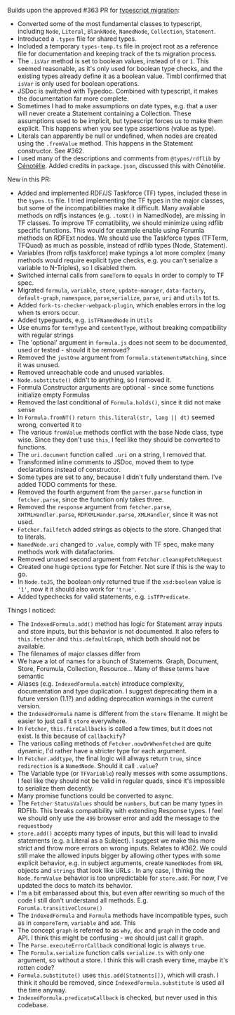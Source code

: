 Builds upon the approved #363 PR for [typescript migration](https://github.com/linkeddata/rdflib.js/issues/355):

- Converted some of the most fundamental classes to typescript, including `Node`, `Literal`, `BlankNode`, `NamedNode`, `Collection`, `Statement`.
- Introduced a `.types` file for shared types.
- Included a temporary `types-temp.ts` file in project root as a reference file for documentation and keeping track of the ts migration process.
- The `.isVar` method is set to boolean values, instead of `0` or `1`. This seemed reasonable, as it's only used for boolean type checks, and the existing types already define it as a boolean value. Timbl confirmed that `isVar` is only used for boolean operations.
- JSDoc is switched with Typedoc. Combined with typescript, it makes the documentation far more complete.
- Sometimes I had to make assumptions on date types, e.g. that a user will never create a Statement containing a Collection. These assumptions used to be implicit, but typescript forces us to make them explicit. This happens when you see type assertions (value as type).
- Literals can apparently be null or undefined, when nodes are created using the `.fromValue` method. This happens in the Statement constructor. See #362.
- I used many of the descriptions and comments from `@types/rdflib` by [Cénotélie](https://github.com/cenotelie/). Added credits in `package.json`, discussed this with Cénotélie.

New in this PR:

- Added and implemented RDF/JS Taskforce (TF) types, included these in the `types.ts` file. I tried implementing the TF types in the major classes, but some of the incompatibilities make it difficult. Many available methods on rdfjs instances (e.g. `.toNt()` in NamedNode), are missing in TF classes. To improve TF comatibility, we should minimize using rdflib specific functions. This would for example enable using Forumla methods on RDFExt nodes. We should use the Taskforce types (TFTerm, TFQuad) as much as possible, instead of rdflib types (Node, Statement).
- Variables (from rdfjs taskforce) make typings a lot more complex (many methods would require explicit type checks, e.g. you can't serialize a variable to N-Triples), so I disabled them.
- Switched internal calls from `sameTerm` to `equals` in order to comply to TF spec.
- Migrated `formula`, `variable`, `store`, `update-manager`, `data-factory`, `default-graph`, `namespace`, `parse`,`serialize`, `parse`, `uri` and `utils` tot ts.
- Added `fork-ts-checker-webpack-plugin`, which enables errors in the log when ts errors occur.
- Added typeguards, e.g. `isTFNamedNode` in `Utils`
- Use enums for `termType` and `contentType`, without breaking compatibility with regular strings
- The 'optional' argument in `formula.js` does not seem to be documented, used or tested - should it be removed?
- Removed the `justOne` argument from `formula.statementsMatching`, since it was unused.
- Removed unreachable code and unused variables.
- `Node.substitute()` didn't to anything, so I removed it.
- Formula Constructor arguments are optional - since some functions initialize empty Formulas
- Removed the last conditional of `Formula.holds()`, since it did not make sense
- In `Formula.fromNT()` `return this.literal(str, lang || dt)` seemed wrong, converted it to
- The various `fromValue` methods conflict with the base Node class, type wise. Since they don't use `this`, I feel like they should be converted to functions.
- The `uri.document` function called `.uri` on a string, I removed that.
- Transformed inline comments to JSDoc, moved them to type declarations instead of constructor.
- Some types are set to any, because I didn't fully understand them. I've added TODO comments for these.
- Removed the fourth argument from the `parser.parse` function in `fetcher.parse`, since the function only takes three.
- Removed the `response` argument from `fetcher.parse`, `XHTMLHandler.parse`, `RDFXMLHander.parse`, `XMLHandler`, since it was not used.
- `Fetcher.failfetch` added strings as objects to the store. Changed that to literals.
- `NamedNode.uri` changed to `.value`, comply with TF spec, make many methods work with datafactories.
- Removed unused second argument from `Fetcher.cleanupFetchRequest`
- Created one huge `Options` type for Fetcher. Not sure if this is the way to go.
- In `Node.toJS`, the boolean only returned true if the `xsd:boolean` value is `'1'`, now it it should also work for `'true'`.
- Added typechecks for valid statements, e.g. `isTFPredicate`.

Things I noticed:

- The `IndexedFormula.add()` method has logic for Statement array inputs and store inputs, but this behavior is not documented. It also refers to `this.fetcher` and `this.defaultGraph`, which both should not be available.
- The filenames of major classes differ from
- We have a lot of names for a bunch of Statements. Graph, Document, Store, Forumula, Collection, Resource... Many of these terms have semantic
- Aliases (e.g. `IndexedFormula.match`) introduce complexity, documentation and type duplication. I suggest deprecating them in a future version (1.1?) and adding deprecation warnings in the current version.
- the `IndexedFormula` name is different from the `store` filename. It might be easier to just call it `store` everywhere.
- In `Fetcher`, `this.fireCallbacks` is called a few times, but it does not exist. Is this because of `callbackify`?
- The various calling methods of `Fetcher.nowOrWhenFetched` are quite dynamic, I'd rather have a stricter type for each argument.
- In `Fetcher.addtype`, the final logic will allways return `true`, since `redirection` is a `NamedNode`. Should it call `.value`?
- The Variable type (or `TFVariable`) really messes with some assumptions. I feel like they should not be valid in regular quads, since it's impossible to serialize them decently.
- Many promise functions could be converted to async.
- The `Fetcher` `StatusValues` should be `numbers`, but can be many types in RDFlib. This breaks compatibility with extending Response types. I feel we should only use the `499` browser error and add the message to the `requestbody`
- `store.add()` accepts many types of inputs, but this will lead to invalid statements (e.g. a Literal as a Subject). I suggest we make this more strict and throw more errors on wrong inputs. Relates to #362. We could still make the allowed inputs bigger by allowing other types with some explicit behavior, e.g. in subject arguments, create `NamedNodes` from `URL` objects and `strings` that look like URLs . In any case, I thinkg the `Node.formValue` behavior is too unpredictable for `store.add`. For now, I've updated the docs to match its behavior.
- I'm a bit embarassed about this, but even after rewriting so much of the code I still don't understand all methods. E.g. `Forumla.transitiveClosure()`
- The `IndexedFormula` and `Formula` methods have incompatible types, such as in `compareTerm`, `variable` and `add`. This
- The concept `graph` is referred to as `why`, `doc` and `graph` in the code and API. I think this might be confusing - we should just call it graph.
- The `Parse.executeErrorCallback` conditional logic is always `true`.
- The `Formula.serialize` function calls `serialize.ts` with only one argument, so without a store. I think this will crash every time, maybe it's rotten code?
- `Formula.substitute()` uses `this.add(Statments[])`, which will crash. I think it should be removed, since `IndexedFormula.substitute` is used all the time anyway.
- `IndexedFormula.predicateCallback` is checked, but never used in this codebase.
